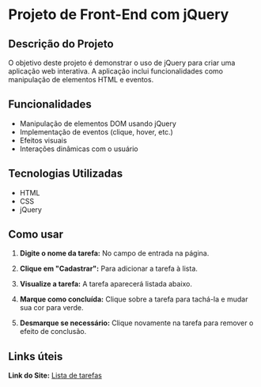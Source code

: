 # Projeto de Front-End com jQuery

## Descrição do Projeto

O objetivo deste projeto é demonstrar o uso de jQuery para criar uma aplicação web interativa. A aplicação inclui funcionalidades como manipulação de elementos HTML e eventos.

## Funcionalidades

- Manipulação de elementos DOM usando jQuery
- Implementação de eventos (clique, hover, etc.)
- Efeitos visuais
- Interações dinâmicas com o usuário

## Tecnologias Utilizadas

- HTML
- CSS
- jQuery

## Como usar

1. **Digite o nome da tarefa:**
   No campo de entrada na página.

2. **Clique em "Cadastrar":**
   Para adicionar a tarefa à lista.

3. **Visualize a tarefa:**
   A tarefa aparecerá listada abaixo.

4. **Marque como concluída:**
   Clique sobre a tarefa para tachá-la e mudar sua cor para verde.

5. **Desmarque se necessário:**
   Clique novamente na tarefa para remover o efeito de conclusão.

## Links úteis

**Link do Site:** [Lista de tarefas](https://fabio-lista-de-tarefas.vercel.app/)
